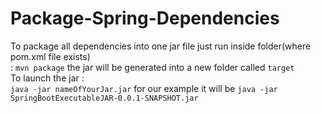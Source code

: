 # Package-Spring-Dependencies

To package all dependencies into one jar file just run inside folder(where pom.xml file exists)<br>:
    `mvn package`
    the jar will be generated into a new folder called `target` <br>
To launch the jar : <br>
`java -jar nameOfYourJar.jar` for our example it will be `java -jar SpringBootExecutableJAR-0.0.1-SNAPSHOT.jar` 
